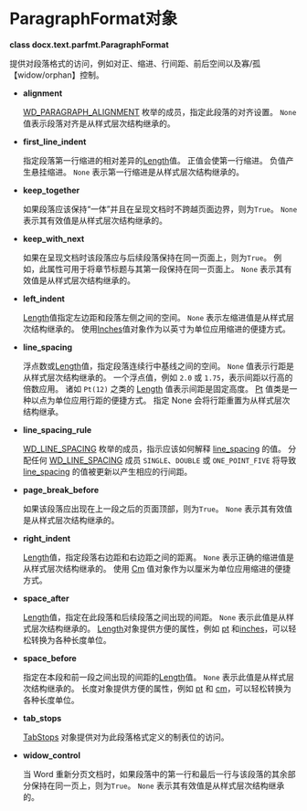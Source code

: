 # ParagraphFormat对象

[WD_PARAGRAPH_ALIGNMENT]: ../api/enum_wd_paragraph_alignment.md
[WD_LINE_SPACING]: ../api/enum_wd_line_spacing.md
[Length]: ../api/shared_length_object.md
[Inches]: ../api/shared_inches_object.md
[Pt]: ../api/shared_pt_object.md
[Cm]: ../api/shared_cm_object.md
[pt]: ../api/shared_length_object.md#pt
[inches]: ../api/shared_length_object.md#inches
[TabStops]: ../api/text_tab_stops_object.md

**class docx.text.parfmt.ParagraphFormat**

提供对段落格式的访问，例如对正、缩进、行间距、前后空间以及寡/孤【widow/orphan】控制。

- **alignment** <a name="alignment"></a>

    [WD_PARAGRAPH_ALIGNMENT] 枚举的成员，指定此段落的对齐设置。 `None` 值表示段落对齐是从样式层次结构继承的。

- **first_line_indent** <a name="first_line_indent"></a>

    指定段落第一行缩进的相对差异的[Length]值。 正值会使第一行缩进。 负值产生悬挂缩进。 `None` 表示第一行缩进是从样式层次结构继承的。

- **keep_together** <a name="keep_together"></a>

    如果段落应该保持“一体”并且在呈现文档时不跨越页面边界，则为`True`。 `None` 表示其有效值是从样式层次结构继承的。

- **keep_with_next** <a name="keep_with_next"></a>

    如果在呈现文档时该段落应与后续段落保持在同一页面上，则为`True`。 例如，此属性可用于将章节标题与其第一段保持在同一页面上。 `None` 表示其有效值是从样式层次结构继承的。

- **left_indent** <a name="left_indent"></a>

    [Length]值指定左边距和段落左侧之间的空间。 `None` 表示左缩进值是从样式层次结构继承的。 使用[Inches]值对象作为以英寸为单位应用缩进的便捷方式。

- **line_spacing** <a name="line_spacing"></a>

    浮点数或[Length]值，指定段落连续行中基线之间的空间。 `None` 值表示行距是从样式层次结构继承的。 一个浮点值，例如 `2.0` 或 `1.75`，表示间距以行高的倍数应用。 诸如 `Pt(12)` 之类的 [Length] 值表示间距是固定高度。 [Pt] 值类是一种以点为单位应用行距的便捷方式。 指定 None 会将行距重置为从样式层次结构继承。

- **line_spacing_rule** <a name="line_spacing_rule"></a>

    [WD_LINE_SPACING] 枚举的成员，指示应该如何解释 [line_spacing](#line_spacing) 的值。 分配任何 [WD_LINE_SPACING] 成员 `SINGLE`、`DOUBLE` 或 `ONE_POINT_FIVE` 将导致 [line_spacing](#line_spacing) 的值被更新以产生相应的行间距。

- **page_break_before** <a name="page_break_before"></a>

    如果该段落应出现在上一段之后的页面顶部，则为`True`。 `None` 表示其有效值是从样式层次结构继承的。

- **right_indent** <a name="right_indent"></a>

    [Length]值，指定段落右边距和右边距之间的距离。 `None` 表示正确的缩进值是从样式层次结构继承的。 使用 [Cm] 值对象作为以厘米为单位应用缩进的便捷方式。

- **space_after** <a name="space_after"></a>

    [Length]值，指定在此段落和后续段落之间出现的间距。 `None` 表示此值是从样式层次结构继承的。 [Length]对象提供方便的属性，例如 [pt] 和[inches]，可以轻松转换为各种长度单位。

- **space_before** <a name="space_before"></a>

    指定在本段和前一段之间出现的间距的[Length]值。 `None` 表示此值是从样式层次结构继承的。 长度对象提供方便的属性，例如 [pt] 和 [cm]，可以轻松转换为各种长度单位。

- **tab_stops** <a name="tab_stops"></a>

    [TabStops] 对象提供对为此段落格式定义的制表位的访问。

- **widow_control** <a name="widow_control"></a>

    当 Word 重新分页文档时，如果段落中的第一行和最后一行与该段落的其余部分保持在同一页上，则为`True`。 `None` 表示其有效值是从样式层次结构继承的。
